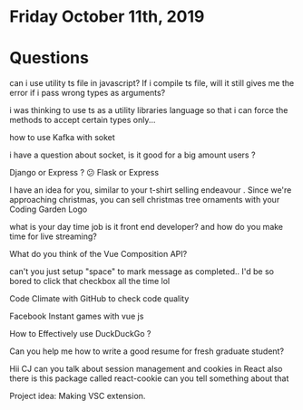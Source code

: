 # Friday October 11th, 2019

# Questions

can i use utility ts file in javascript? If i compile ts file, will it still gives me the error if i pass wrong types as arguments?

i was thinking to use ts as a utility libraries language so that i can force the methods to accept certain types only...

how to use Kafka with soket

i have a question about socket, is it good for a big amount users ?

Django or Express ? 😕
Flask or Express

I have an idea for you, similar to your t-shirt selling endeavour . Since we're approaching christmas, you can sell christmas tree ornaments with your Coding Garden Logo

what is your day time job is it front end developer? and how do you make time for live streaming?

What do you think of the Vue Composition API?

can't you just setup "space" to mark message as completed.. I'd be so bored to click that checkbox all the time lol

Code Climate with GitHub to check code quality

Facebook Instant games with vue js

How to Effectively use DuckDuckGo ?

Can you help me how to write a good resume for fresh graduate student?

Hii CJ can you talk about session management and cookies in React also there is this package called react-cookie can you tell something about that

Project idea: Making VSC extension.
